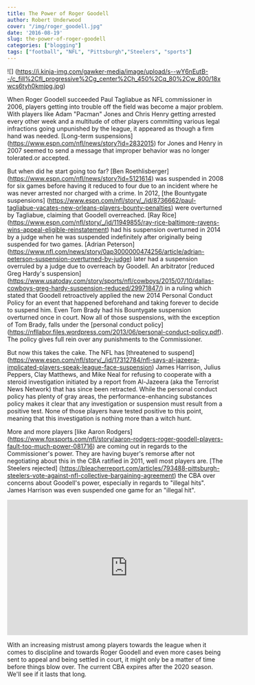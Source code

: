 ```yaml
---
title: The Power of Roger Goodell
author: Robert Underwood
cover: "/img/roger_goodell.jpg"
date: '2016-08-19'
slug: the-power-of-roger-goodell
categories: ["blogging"]
tags: ["football", "NFL", "Pittsburgh","Steelers", "sports"]
---
```

![] (https://i.kinja-img.com/gawker-media/image/upload/s--wY6nEutB--/c_fill%2Cfl_progressive%2Cg_center%2Ch_450%2Cq_80%2Cw_800/18xwcs6tyh0kmjpg.jpg)

When Roger Goodell succeeded Paul Tagliabue as NFL commissioner in 2006, players getting into trouble off the field was become a major problem.  With players like Adam "Pacman" Jones and Chris Henry getting arrested every other week and a multitude of other players committing various legal infractions going unpunished by the league, it appeared as though a firm hand was needed.   [Long-term suspensions] (https://www.espn.com/nfl/news/story?id=2832015) for Jones and Henry in 2007 seemed to send a message that improper behavior was no longer tolerated.or accepted.

But when did he start going too far?  [Ben Roethlisberger] (https://www.espn.com/nfl/news/story?id=5121614) was suspended in 2008 for six games before having it reduced to four due to an incident where he was never arrested nor charged with a crime.  In 2012, [the Bountygate suspensions] (https://www.espn.com/nfl/story/_/id/8736662/paul-tagliabue-vacates-new-orleans-players-bounty-penalties) were overturned by Tagliabue, claiming that Goodell overreached.  [Ray Rice] (https://www.espn.com/nfl/story/_/id/11949855/ray-rice-baltimore-ravens-wins-appeal-eligible-reinstatement) had his suspension overturned in 2014 by a judge when he was suspended indefinitely after originally being suspended for two games.  [Adrian Peterson] (https://www.nfl.com/news/story/0ap3000000474256/article/adrian-peterson-suspension-overturned-by-judge) later had a suspension overruled by a judge due to overreach by Goodell.  An arbitrator [reduced Greg Hardy's suspension] (https://www.usatoday.com/story/sports/nfl/cowboys/2015/07/10/dallas-cowboys-greg-hardy-suspension-reduced/29971847/) in a ruling which stated that Goodell retroactively applied the new 2014 Personal Conduct Policy for an event that happened beforehand and taking forever to decide to suspend him.  Even Tom Brady had his Bountygate suspension overturned once in court.  Now all of those suspensions, with the exception of Tom Brady, falls under the [personal conduct policy] (https://nfllabor.files.wordpress.com/2013/06/personal-conduct-policy.pdf).  The policy gives full rein over any punishments to the Commissioner.

But now this takes the cake.  The NFL has [threatened to suspend] (https://www.espn.com/nfl/story/_/id/17312784/nfl-says-al-jazeera-implicated-players-speak-league-face-suspension) James Harrison, Julius Peppers, Clay Matthews, and Mike Neal for refusing to cooperate with a steroid investigation initiated by a report from Al-Jazeera (aka the Terrorist News Network) that has since been retracted.  While the personal conduct policy has plenty of gray areas, the performance-enhancing substances policy makes it clear that any investigation or suspension must result from a positive test.  None of those players have tested positive to this point, meaning that this investigation is nothing more than a witch hunt.

More and more players [like Aaron Rodgers] (https://www.foxsports.com/nfl/story/aaron-rodgers-roger-goodell-players-fault-too-much-power-081716) are coming out in regards to the Commissioner's power.  They are having buyer's remorse after not negotiating about this in the CBA ratified in 2011, well most players are.  [The Steelers rejected] (https://bleacherreport.com/articles/793488-pittsburgh-steelers-vote-against-nfl-collective-bargaining-agreement) the CBA over concerns about Goodell's power, especially in regards to "illegal hits".  James Harrison was even suspended one game for an "illegal hit".

<iframe width="560" height="315" src="https://www.youtube.com/embed/06XVAXKhYh0" frameborder="0" gesture="media" allow="encrypted-media" allowfullscreen></iframe>


With an increasing mistrust among players towards the league when it comes to discipline and towards Roger Goodell and even more cases being sent to appeal and being settled in court, it might only be a matter of time before things blow over.  The current CBA expires after the 2020 season.  We'll see if it lasts that long.
